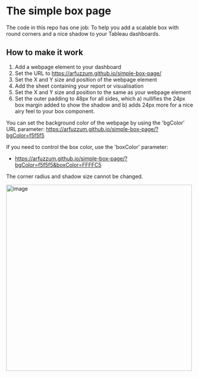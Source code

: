 # The simple box page

The code in this repo has one job: To help you add a scalable box with round corners and a nice shadow to your Tableau dashboards.

## How to make it work
1. Add a webpage element to your dashboard
2. Set the URL to https://arfuzzum.github.io/simple-box-page/
3. Set the X and Y size and position of the webpage element
4. Add the sheet containing your report or visualisation
5. Set the X and Y size and position to the same as your webpage element
6. Set the outer padding to 48px for all sides, which a) nullifies the 24px box margin added to show the shadow and b) adds 24px more for a nice airy feel to your box component.

You can set the background color of the webpage by using the 'bgColor' URL parameter:
https://arfuzzum.github.io/simple-box-page/?bgColor=f5f5f5

If you need to control the box color, use the 'boxColor' parameter:
- https://arfuzzum.github.io/simple-box-page/?bgColor=f5f5f5&boxColor=FFFFC5

The corner radius and shadow size cannot be changed.

<img width="500" alt="image" src="https://github.com/user-attachments/assets/b906101a-5166-4a7a-8ee7-3d81e481a36b">
